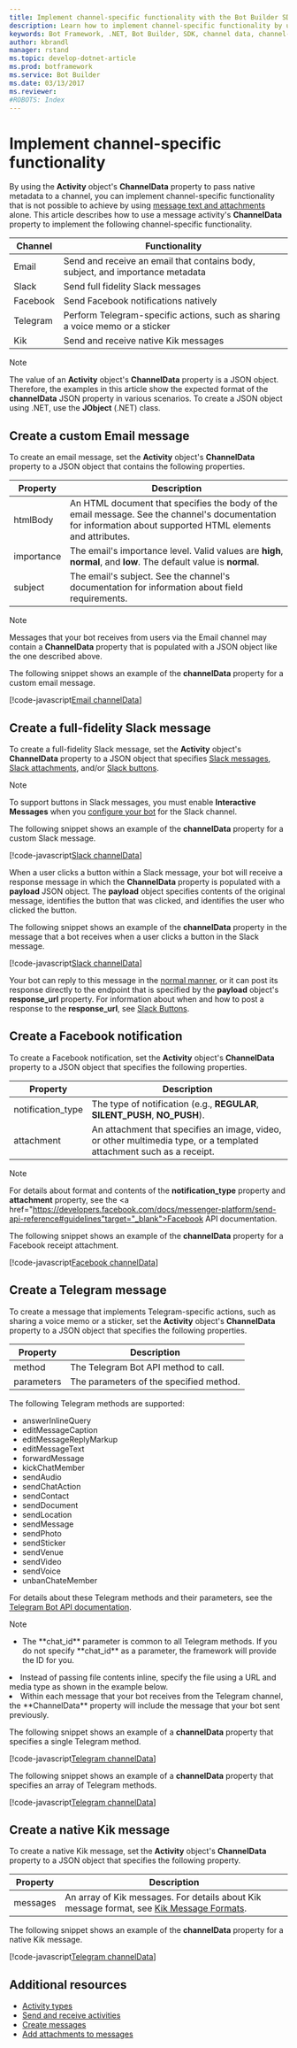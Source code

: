 ```yaml
---
title: Implement channel-specific functionality with the Bot Builder SDK for .NET | Microsoft Docs
description: Learn how to implement channel-specific functionality by using the Bot Builder SDK for .NET.
keywords: Bot Framework, .NET, Bot Builder, SDK, channel data, channel-specific functionality, custom message
author: kbrandl
manager: rstand
ms.topic: develop-dotnet-article
ms.prod: botframework
ms.service: Bot Builder
ms.date: 03/13/2017
ms.reviewer:
#ROBOTS: Index
---
```


# Implement channel-specific functionality

By using the **Activity** object's **ChannelData** property 
to pass native metadata to a channel, 
you can implement channel-specific functionality that is not possible to achieve
by using [message text and attachments](bot-framework-dotnet-create-messages.md) alone. 
This article describes how to use a message activity's **ChannelData** property to implement the following channel-specific functionality.

| Channel | Functionality |
|----|----|
| Email | Send and receive an email that contains body, subject, and importance metadata |
| Slack | Send full fidelity Slack messages |
| Facebook | Send Facebook notifications natively |
| Telegram | Perform Telegram-specific actions, such as sharing a voice memo or a sticker |
| Kik | Send and receive native Kik messages | 

> [!NOTE]
> The value of an **Activity** object's **ChannelData** property is a JSON object. 
> Therefore, the examples in this article show the expected format of the 
> **channelData** JSON property in various scenarios. 
> To create a JSON object using .NET, use the **JObject** (.NET) class. 

## Create a custom Email message

To create an email message, set the **Activity** object's **ChannelData** property 
to a JSON object that contains the following properties. 

| Property | Description |
|----|----|
| htmlBody | An HTML document that specifies the body of the email message. See the channel's documentation for information about supported HTML elements and attributes. |
| importance | The email's importance level. Valid values are **high**, **normal**, and **low**. The default value is **normal**. |
| subject | The email's subject. See the channel's documentation for information about field requirements. |

> [!NOTE]
> Messages that your bot receives from users via the Email channel may 
> contain a **ChannelData** property that is populated with a JSON object like the one described above.

The following snippet shows an example of the **channelData** property for a custom email message.

[!code-javascript[Email channelData](../includes/code/dotnet-channelData.json#emailChannelData)]

## Create a full-fidelity Slack message

To create a full-fidelity Slack message, 
set the **Activity** object's **ChannelData** property to a JSON object that specifies 
<a href="https://api.slack.com/docs/messages" target="_blank">Slack messages</a>, 
<a href="https://api.slack.com/docs/message-attachments" target="_blank">Slack attachments</a>, and/or 
<a href="https://api.slack.com/docs/message-buttons" target="_blank">Slack buttons</a>. 

> [!NOTE]
> To support buttons in Slack messages, you must enable **Interactive Messages** when you 
> [configure your bot](bot-framework-publish-configure.md) for the Slack channel.

The following snippet shows an example of the **channelData** property for a custom Slack message.

[!code-javascript[Slack channelData](../includes/code/dotnet-channelData.json#slackChannelData1)]

When a user clicks a button within a Slack message, your bot will receive a response message
in which the **ChannelData** property is populated with a **payload** JSON object. 
The **payload** object specifies contents of the original message, 
identifies the button that was clicked, and identifies the user who clicked the button. 

The following snippet shows an example of the **channelData** property in the message that a bot receives 
when a user clicks a button in the Slack message.

[!code-javascript[Slack channelData](../includes/code/dotnet-channelData.json#slackChannelData2)]

Your bot can reply to this message in the [normal manner](bot-framework-dotnet-connector.md#create-reply), 
or it can post its response directly to the endpoint that is specified by 
the **payload** object's **response_url** property.
For information about when and how to post a response to the **response_url**, see 
<a href="https://api.slack.com/docs/message-buttons" target="_blank">Slack Buttons</a>. 

## Create a Facebook notification

To create a Facebook notification, 
set the **Activity** object's **ChannelData** property to a JSON object that specifies the following properties. 

| Property | Description |
|----|----|
| notification_type | The type of notification (e.g., **REGULAR**, **SILENT_PUSH**, **NO_PUSH**).
| attachment | An attachment that specifies an image, video, or other multimedia type, or a templated attachment such as a receipt. |

> [!NOTE]
> For details about format and contents of the **notification_type** property and **attachment** property, see the 
> <a href="https://developers.facebook.com/docs/messenger-platform/send-api-reference#guidelines"target="_blank">Facebook API documentation</a>. 

The following snippet shows an example of the **channelData** property for a Facebook receipt attachment.

[!code-javascript[Facebook channelData](../includes/code/dotnet-channelData.json#facebookChannelData)]

## Create a Telegram message

To create a message that implements Telegram-specific actions, 
such as sharing a voice memo or a sticker, 
set the **Activity** object's **ChannelData** property to a JSON object that specifies the following properties. 

| Property | Description |
|----|----|
| method | The Telegram Bot API method to call. |
| parameters | The parameters of the specified method. |

The following Telegram methods are supported: 

- answerInlineQuery
- editMessageCaption
- editMessageReplyMarkup
- editMessageText
- forwardMessage
- kickChatMember
- sendAudio
- sendChatAction
- sendContact
- sendDocument
- sendLocation
- sendMessage
- sendPhoto
- sendSticker
- sendVenue
- sendVideo
- sendVoice
- unbanChateMember

For details about these Telegram methods and their parameters, see the 
<a href="https://core.telegram.org/bots/api#available-methods" target="_blank">Telegram Bot API documentation</a>.

> [!NOTE]
> <ul><li>The **chat_id** parameter is common to all Telegram methods. If you do not specify **chat_id** as a parameter, the framework will provide the ID for you.</li>
<li>Instead of passing file contents inline, specify the file using a URL and media type as shown in the example below.</li>
<li>Within each message that your bot receives from the Telegram channel, the **ChannelData** property will include the message that your bot sent previously.</li></ul>

The following snippet shows an example of a **channelData** property that specifies a single Telegram method.

[!code-javascript[Telegram channelData](../includes/code/dotnet-channelData.json#telegramChannelData1)]

The following snippet shows an example of a **channelData** property that specifies an array of Telegram methods.

[!code-javascript[Telegram channelData](../includes/code/dotnet-channelData.json#telegramChannelData2)]

## Create a native Kik message

To create a native Kik message, 
set the **Activity** object's **ChannelData** property to a JSON object that specifies the following property.

| Property | Description |
|----|----|
| messages | An array of Kik messages. For details about Kik message format, see <a href="https://dev.kik.com/#/docs/messaging#message-formats" target="_blank">Kik Message Formats</a>. |

The following snippet shows an example of the **channelData** property for a native Kik message.

[!code-javascript[Telegram channelData](../includes/code/dotnet-channelData.json#kikChannelData)]

## Additional resources

- [Activity types](bot-framework-dotnet-activities.md)
- [Send and receive activities](bot-framework-dotnet-connector.md)
- [Create messages](bot-framework-dotnet-create-messages.md)
- [Add attachments to messages](bot-framework-dotnet-add-attachments.md)
